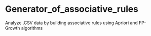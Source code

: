 # Generator_of_associative_rules
Analyze .CSV data by building associative rules using Apriori and FP-Growth algorithms
